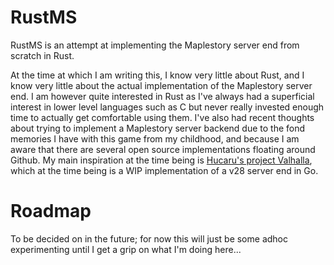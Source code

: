 # RustMS
RustMS is an attempt at implementing the Maplestory server end from scratch in Rust.

At the time at which I am writing this, I know very little about Rust, and I know very little about the actual implementation of the Maplestory server end. I am however quite interested in Rust as I've always had a superficial interest in lower level languages such as C but never really invested enough time to actually get comfortable using them. I've also had recent thoughts about trying to implement a Maplestory server backend due to the fond memories I have with this game from my childhood, and because I am aware that there are several open source implementations floating around Github. My main inspiration at the time being is [Hucaru's project Valhalla](https://github.com/Hucaru/Valhalla), which at the time being is a WIP implementation of a v28 server end in Go.

# Roadmap
To be decided on in the future; for now this will just be some adhoc experimenting until I get a grip on what I'm doing here...